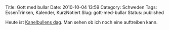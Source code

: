 Title: Gott med bullar
Date: 2010-10-04 13:59
Category: Schweden
Tags: EssenTrinken, Kalender, KurzNotiert
Slug: gott-med-bullar
Status: published

Heute ist [Kanelbullens
dag](http://www.fiket.de/2006/10/04/kanelbullens-dag/). Man sehen ob ich
noch eine auftreiben kann.

